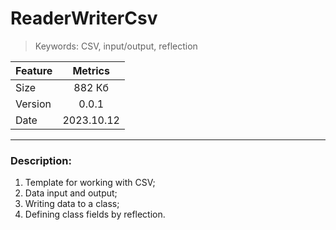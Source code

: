 # ReaderWriterCsv
> Keywords: CSV, input/output, reflection

 Feature   | Metrics 
-----------|:-------: 
Size       |   882 Кб 
Version    |   0.0.1 
Date       |   2023.10.12
***
<h3>Description:</h3>

1. Template for working with CSV;
2. Data input and output;
3. Writing data to a class;
4. Defining class fields by reflection.
